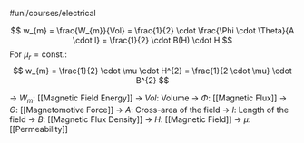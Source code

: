 #uni/courses/electrical 

$$
w_{m} = \frac{W_{m}}{Vol} = \frac{1}{2} \cdot \frac{\Phi \cdot \Theta}{A \cdot l} = \frac{1}{2} \cdot B(H) \cdot H
$$
For $\mu_{r}=\text{const.}$:
$$
w_{m} = \frac{1}{2} \cdot \mu \cdot H^{2} = \frac{1}{2 \cdot \mu} \cdot B^{2}
$$

-> $W_{m}$: [[Magnetic Field Energy]]
-> $Vol$: Volume
-> $\Phi$: [[Magnetic Flux]]
-> $\Theta$: [[Magnetomotive Force]]
-> $A$: Cross-area of the field
-> $l$: Length of the field
-> $B$: [[Magnetic Flux Density]]
-> $H$: [[Magnetic Field]]
-> $\mu$: [[Permeability]]